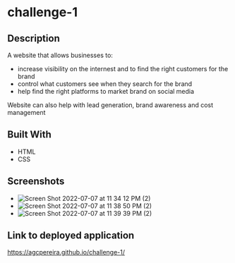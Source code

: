 # challenge-1

## Description
A website that allows businesses to:
* increase visibility on the internest and to find the right customers for the brand
* control what customers see when they search for the brand
* help find the right platforms to market brand on social media

Website can also help with lead generation, brand awareness and cost management

## Built With
* HTML
* CSS

## Screenshots
* ![Screen Shot 2022-07-07 at 11 34 12 PM (2)](https://user-images.githubusercontent.com/106856333/177911848-45668f01-5bad-4f02-a311-ebcc9e76a1a8.png)
* ![Screen Shot 2022-07-07 at 11 38 50 PM (2)](https://user-images.githubusercontent.com/106856333/177912253-8adf4681-ac56-4d51-af6c-485454b04859.png)
* ![Screen Shot 2022-07-07 at 11 39 39 PM (2)](https://user-images.githubusercontent.com/106856333/177912318-08d72d7e-654f-41ed-8235-c4a6cea2c64f.png)

## Link to deployed application
https://agcpereira.github.io/challenge-1/